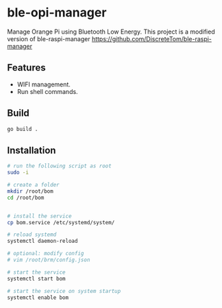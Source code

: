 

# ble-opi-manager

Manage Orange Pi using Bluetooth Low Energy.
This project is a modified version of ble-raspi-manager https://github.com/DiscreteTom/ble-raspi-manager

## Features

- WIFI management.
- Run shell commands.

## Build

```bash
go build .
```

## Installation

```bash
# run the following script as root
sudo -i

# create a folder
mkdir /root/bom
cd /root/bom


# install the service
cp bom.service /etc/systemd/system/

# reload systemd
systemctl daemon-reload

# optional: modify config
# vim /root/brm/config.json

# start the service
systemctl start bom

# start the service on system startup
systemctl enable bom
```
